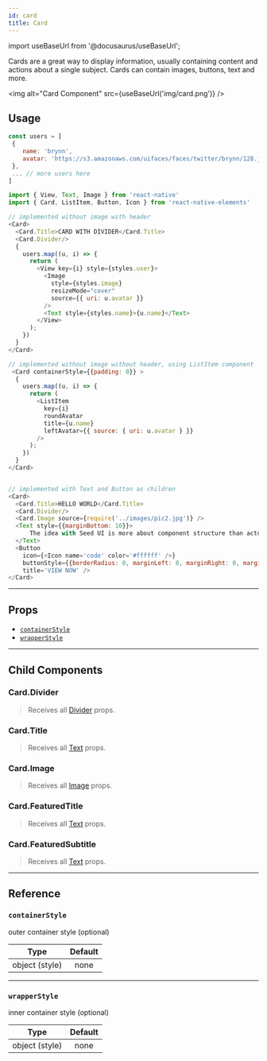 ```yaml
---
id: card
title: Card
---
```


import useBaseUrl from '@docusaurus/useBaseUrl';

Cards are a great way to display information, usually containing content and
actions about a single subject. Cards can contain images, buttons, text and
more.

<img alt="Card Component" src={useBaseUrl('img/card.png')} />

## Usage

```js
const users = [
 {
    name: 'brynn',
    avatar: 'https://s3.amazonaws.com/uifaces/faces/twitter/brynn/128.jpg'
 },
 ... // more users here
]

import { View, Text, Image } from 'react-native'
import { Card, ListItem, Button, Icon } from 'react-native-elements'

// implemented without image with header
<Card>
  <Card.Title>CARD WITH DIVIDER</Card.Title>
  <Card.Divider/>
  {
    users.map((u, i) => {
      return (
        <View key={i} style={styles.user}>
          <Image
            style={styles.image}
            resizeMode="cover"
            source={{ uri: u.avatar }}
          />
          <Text style={styles.name}>{u.name}</Text>
        </View>
      );
    })
  }
</Card>

// implemented without image without header, using ListItem component
 <Card containerStyle={{padding: 0}} >
  {
    users.map((u, i) => {
      return (
        <ListItem
          key={i}
          roundAvatar
          title={u.name}
          leftAvatar={{ source: { uri: u.avatar } }}
        />
      );
    })
  }
</Card>


// implemented with Text and Button as children
<Card>
  <Card.Title>HELLO WORLD</Card.Title>
  <Card.Divider/>
  <Card.Image source={require('../images/pic2.jpg')} />
  <Text style={{marginBottom: 10}}>
      The idea with Seed UI is more about component structure than actual design.
  </Text>
  <Button
    icon={<Icon name='code' color='#ffffff' />}
    buttonStyle={{borderRadius: 0, marginLeft: 0, marginRight: 0, marginBottom: 0}}
    title='VIEW NOW' />
</Card>
```

---

## Props

- [`containerStyle`](#containerstyle)
- [`wrapperStyle`](#wrapperstyle)

---

## Child Components

### Card.Divider

> Receives all [Divider](divider.md#props) props.

### Card.Title

> Receives all [Text](text.md#props) props.

### Card.Image

> Receives all [Image](image.md#props) props.

### Card.FeaturedTitle

> Receives all [Text](text.md#props) props.

### Card.FeaturedSubtitle

> Receives all [Text](text.md#props) props.

---

## Reference

### `containerStyle`

outer container style (optional)

|      Type      | Default |
| :------------: | :-----: |
| object (style) |  none   |

---

### `wrapperStyle`

inner container style (optional)

|      Type      | Default |
| :------------: | :-----: |
| object (style) |  none   |
